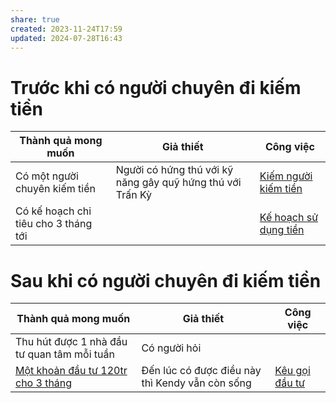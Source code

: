 ```yaml
---
share: true
created: 2023-11-24T17:59
updated: 2024-07-28T16:43
---
```

# Trước khi có người chuyên đi kiếm tiền
| Thành quả mong muốn                  | Giả thiết                                                  | Công việc                 |
| ------------------------------------ | ---------------------------------------------------------- | ------------------------- |
| Có một người chuyên kiếm tiền        | Người có hứng thú với kỹ năng gây quỹ hứng thú với Trấn Kỳ | [Kiếm người kiếm tiền](../../%C4%90%E1%BB%99i%20ng%C5%A9/Ki%E1%BA%BFm%20ng%C6%B0%E1%BB%9Di%20ki%E1%BA%BFm%20ti%E1%BB%81n.md)  |
| Có kế hoạch chi tiêu cho 3 tháng tới |                                                            | [Kế hoạch sử dụng tiền](../K%E1%BA%BF%20ho%E1%BA%A1ch%20s%E1%BB%AD%20d%E1%BB%A5ng%20ti%E1%BB%81n.md) |

# Sau khi có người chuyên đi kiếm tiền
| Thành quả mong muốn                         | Giả thiết                                       | Công việc               |
| ------------------------------------------- | ----------------------------------------------- | ----------------------- |
| Thu hút được 1 nhà đầu tư quan tâm mỗi tuần | Có người hỏi                                    |                         |
| [Một khoản đầu tư 120tr cho 3 tháng](../../../3%20Th%C3%A0nh%20qu%E1%BA%A3%20mong%20mu%E1%BB%91n/M%E1%BB%99t%20kho%E1%BA%A3n%20%C4%91%E1%BA%A7u%20t%C6%B0%20120tr%20cho%203%20th%C3%A1ng.md)      | Đến lúc có được điều này thì Kendy vẫn còn sống | [Kêu gọi đầu tư](../../../../../../%E2%9A%A1Hi%E1%BB%83u%20bi%E1%BA%BFt%20s%C3%A2u/%CE%9E%20Kh%C3%A1i%20ni%E1%BB%87m/Qu%E1%BB%B9.md) |
